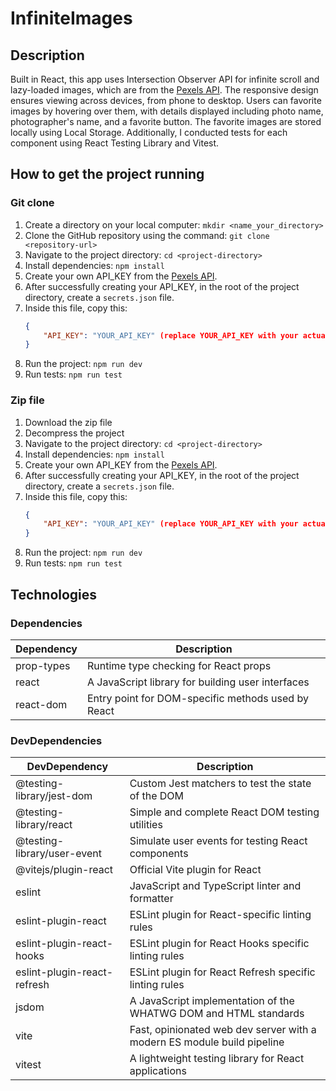 # InfiniteImages

## Description

Built in React, this app uses Intersection Observer API for infinite scroll and lazy-loaded images, which are from the <a href="https://www.pexels.com/api/">Pexels API</a>. The responsive design ensures viewing across devices, from phone to desktop. Users can favorite images by hovering over them, with details displayed including photo name, photographer's name, and a favorite button. The favorite images are stored locally using Local Storage. Additionally, I conducted tests for each component using React Testing Library and Vitest.

## How to get the project running

### Git clone
1. Create a directory on your local computer: `mkdir <name_your_directory>`
2. Clone the GitHub repository using the command: `git clone <repository-url>`
3. Navigate to the project directory: `cd <project-directory>`
4. Install dependencies: `npm install`
5. Create your own API_KEY from the <a href="https://www.pexels.com/api/">Pexels API</a>.
6. After successfully creating your API_KEY, in the root of the project directory, create a `secrets.json` file.
7. Inside this file, copy this: 
    ```json
    {
        "API_KEY": "YOUR_API_KEY" (replace YOUR_API_KEY with your actual API key)
    }
    ```
8. Run the project: `npm run dev`
9. Run tests: `npm run test`

### Zip file
1. Download the zip file
2. Decompress the project
3. Navigate to the project directory: `cd <project-directory>`
4. Install dependencies: `npm install`
5. Create your own API_KEY from the <a href="https://www.pexels.com/api/">Pexels API</a>.
6. After successfully creating your API_KEY, in the root of the project directory, create a `secrets.json` file.
7. Inside this file, copy this: 
    ```json
    {
        "API_KEY": "YOUR_API_KEY" (replace YOUR_API_KEY with your actual API key)
    }
    ```
8. Run the project: `npm run dev`
9. Run tests: `npm run test`


## Technologies

### Dependencies

| Dependency | Description                                        |
| ---------- | -------------------------------------------------- |
| prop-types | Runtime type checking for React props              |
| react      | A JavaScript library for building user interfaces  |
| react-dom  | Entry point for DOM-specific methods used by React |

### DevDependencies

| DevDependency               | Description                                       |
| --------------------------- | ------------------------------------------------- |
| @testing-library/jest-dom   | Custom Jest matchers to test the state of the DOM |
| @testing-library/react      | Simple and complete React DOM testing utilities   |
| @testing-library/user-event | Simulate user events for testing React components |
| @vitejs/plugin-react        | Official Vite plugin for React                    |
| eslint                      | JavaScript and TypeScript linter and formatter    |
| eslint-plugin-react         | ESLint plugin for React-specific linting rules    |
| eslint-plugin-react-hooks   | ESLint plugin for React Hooks specific linting rules |
| eslint-plugin-react-refresh | ESLint plugin for React Refresh specific linting rules |
| jsdom                       | A JavaScript implementation of the WHATWG DOM and HTML standards |
| vite                        | Fast, opinionated web dev server with a modern ES module build pipeline |
| vitest                      | A lightweight testing library for React applications |
